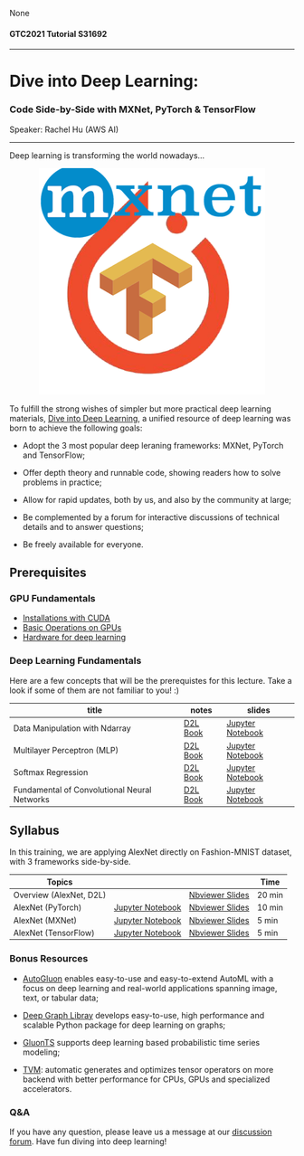None
#### GTC2021 Tutorial S31692
----

# Dive into Deep Learning:
### Code Side-by-Side with MXNet, PyTorch & TensorFlow

Speaker: Rachel Hu (AWS AI)

---


Deep learning is transforming the world nowadays... 

<center><img src="img/mxnet_pytorch_tf_transp.png" alt="Drawing" style="width: 400px;"/></center>



To fulfill the strong wishes of simpler but more practical deep learning materials, [Dive into Deep Learning](https://d2l.ai/), a unified resource of deep learning was born to achieve the following goals:

- Adopt the 3 most popular deep leraning frameworks: MXNet, PyTorch and TensorFlow;

- Offer depth theory and runnable code, showing readers how to solve problems in practice;

- Allow for rapid updates, both by us, and also by the community at large;

- Be complemented by a forum for interactive discussions of technical details and to answer questions;

- Be freely available for everyone.

## Prerequisites

### GPU Fundamentals

- [Installations with CUDA](https://d2l.ai/chapter_installation/index.html)
- [Basic Operations on GPUs](https://nbviewer.jupyter.org/format/slides/github/mli/d2l-1day-notebooks/blob/master/notebooks-2/1-use-gpu.ipynb#/)
- [Hardware for deep learning](https://d2l.ai/chapter_computational-performance/hardware.html#gpus-and-other-accelerators)

### Deep Learning Fundamentals

Here are a few concepts that will be the prerequistes for this lecture. Take a look if some of them are not familiar to you! :)

| title                               |  notes    |  slides    |
| ------------------------------ | ---- | ---- |
| Data Manipulation with Ndarray | [D2L Book](https://d2l.ai/chapter_preliminaries/ndarray.html) | [Jupyter Notebook](https://nbviewer.jupyter.org/format/slides/github/mli/d2l-1day-notebooks/blob/master/notebooks-1/1-ndarray.ipynb#/) |
| Multilayer Perceptron (MLP) | [D2L Book](https://d2l.ai/chapter_multilayer-perceptrons/mlp.html) | [Jupyter Notebook](https://nbviewer.jupyter.org/format/slides/github/mli/d2l-1day-notebooks/blob/master/notebooks-1/9-mlp-gluon.ipynb#/) |
| Softmax Regression | [D2L Book](https://d2l.ai/chapter_linear-networks/softmax-regression.html) | [Jupyter Notebook](https://nbviewer.jupyter.org/format/slides/github/mli/d2l-1day-notebooks/blob/master/notebooks-1/7-softmax-regression-gluon.ipynb#/) |
| Fundamental of Convolutional Neural Networks | [D2L Book](https://d2l.ai/chapter_convolutional-neural-networks/index.html) | [Jupyter Notebook](https://nbviewer.jupyter.org/format/slides/github/goldmermaid/gtc2020/blob/master/Notebooks/convolutions.ipynb) |


## Syllabus

In this training, we are applying AlexNet directly on Fashion-MNIST dataset, with 3 frameworks side-by-side.

| Topics |  |  | Time |
| --- | --- | --- | --- |
| Overview (AlexNet, D2L) | | [Nbviewer Slides](https://nbviewer.jupyter.org/github/goldmermaid/gtc2021/blob/main/overview.slides.html#/)| 20 min |
| AlexNet (PyTorch) | [Jupyter Notebook](https://github.com/goldmermaid/gtc2021/blob/main/notebooks/alexnet-torch.ipynb) | [Nbviewer Slides](https://nbviewer.jupyter.org/github/goldmermaid/gtc2021/blob/main/Notebooks/alexnet-torch.slides.html#/)| 10 min |
| AlexNet (MXNet) | [Jupyter Notebook](https://github.com/goldmermaid/gtc2021/blob/main/notebooks/alexnet-mxnet.ipynb) | [Nbviewer Slides](https://nbviewer.jupyter.org/github/goldmermaid/gtc2021/blob/main/Notebooks/alexnet-mxnet.slides.html#/)| 5 min |
| AlexNet (TensorFlow) | [Jupyter Notebook](https://github.com/goldmermaid/gtc2021/blob/main/notebooks/alexnet-mxnet.ipynb) | [Nbviewer Slides](https://nbviewer.jupyter.org/github/goldmermaid/gtc2021/blob/main/Notebooks/alexnet-mxnet.slides.html#/)| 5 min |

### Bonus Resources

- [AutoGluon](https://autogluon.mxnet.io/) enables easy-to-use and easy-to-extend AutoML with a focus on deep learning and real-world applications spanning image, text, or tabular data;

- [Deep Graph Libray](https://www.dgl.ai/) develops easy-to-use, high performance and scalable Python package for deep learning on graphs;

- [GluonTS](https://gluon-ts.mxnet.io/) supports deep learning based probabilistic time series modeling;

- [TVM](https://tvm.apache.org/): automatic generates and optimizes tensor operators on more backend with better performance for CPUs, GPUs and specialized accelerators.

### Q&A 
If you have any question, please leave us a message at our [discussion forum](https://discuss.d2l.ai/). Have fun diving into deep learning!
